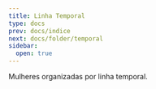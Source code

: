 ```yaml
---
title: Linha Temporal
type: docs
prev: docs/indice
next: docs/folder/temporal
sidebar:
  open: true
---
```


Mulheres organizadas por linha temporal.
